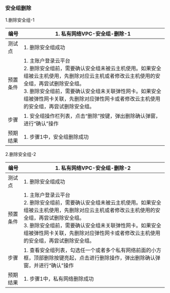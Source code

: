 ### 安全组删除

1.删除安全组-1

| 编号     | 1. 私有网络VPC-安全组-删除-1                                 |
| -------- | ------------------------------------------------------------ |
| 测试点   | 1. 删除安全组成功                                            |
| 预置条件 | 1. 主账户登录云平台<br />2. 删除安全组前，需要确认安全组未被云主机使用。如果安全组被云主机使用，先删除对应云主机或者修改云主机使用的安全组，再尝试删除安全组。<br/>3. 删除安全组前，需要确认安全组未关联弹性网卡。如果安全组被弹性网卡关联，先删除对应弹性网卡或者修改云主机使用的安全组，再尝试删除安全组。 |
| 步骤     | 1. 安全组操作栏列表，点击“删除”按键，弹出删除确认弹窗，进行“确认”操作 |
| 预期结果 | 1. 步骤1中，安全组删除成功                                   |

2.删除安全组-2

| 编号     | 1. 私有网络VPC-安全组-删除-2                                 |
| -------- | ------------------------------------------------------------ |
| 测试点   | 1. 删除安全组成功                                            |
| 预置条件 | 1. 主账户登录云平台<br />2. 删除安全组前，需要确认安全组未被云主机使用。如果安全组被云主机使用，先删除对应云主机或者修改云主机使用的安全组，再尝试删除安全组。<br/>3. 删除安全组前，需要确认安全组未关联弹性网卡。如果安全组被弹性网卡关联，先删除对应弹性网卡或者修改云主机使用的安全组，再尝试删除安全组。 |
| 步骤     | 1. 查看安全组列表，勾选任一个或者多个私有网络前面的小方框，顶部删除按键亮起，点击进行删除操作，弹出删除确认弹窗，并进行“确认”操作 |
| 预期结果 | 1. 步骤1中，私有网络删除成功                                 |